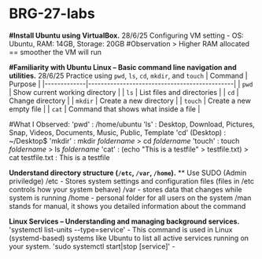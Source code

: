 # BRG-27-labs
**#Install Ubuntu using VirtualBox.** 28/6/25
Configuring VM setting - OS: Ubuntu, RAM: 14GB, Storage: 20GB #Observation > Higher RAM allocated == smoother the VM will run 

**#Familiarity with Ubuntu Linux – Basic command line navigation and utilities.** 28/6/25
Practice using `pwd`, `ls`, `cd`, `mkdir`, and `touch`
| Command     | Purpose                                      |
|-------------|----------------------------------------------|
| `pwd`       | Show current working directory               |
| `ls`        | List files and directories                   |
| `cd`        | Change directory                             |
| `mkdir`     | Create a new directory                       |
| `touch`     | Create a new empty file                      |
| `cat`       | Command that shows what inside a file        |

#What I Observed: 
'pwd' : /home/ubuntu
'ls' : Desktop, Download, Pictures, Snap, Videos, Documents, Music, Public, Template
'cd' (Desktop) : ~/Desktop$
'mkdir' : mkdir *foldername* > cd *foldername* 
'touch' : touch *foldername* > ls *foldername* 
'cat' : (echo "This is a testfile" > testfile.txt) > cat testfile.txt : This is a testfile

**Understand directory structure (`/etc`, `/var`, `/home`).**
** Use SUDO (Admin priviledge) 
/etc - Stores system settings and configuration files (files in /etc controls how your system behave)
/var - stores data that changes while system is running 
/home - personal folder for all users on the system
/man stands for manual, it shows you detailed information about the command

**Linux Services – Understanding and managing background services.**
'systemctl list-units --type=service' - This command is used in Linux (systemd-based) systems like Ubuntu to list all active services running on your system.
'sudo systemctl start|stop [service]' - 
